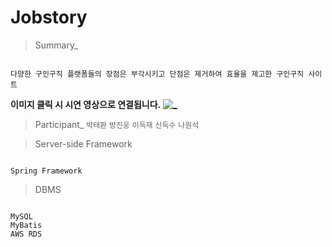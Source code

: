 # Jobstory

> Summary_
<code>
다양한 구인구직 플랫폼들의 장점은 부각시키고 단점은 제거하여 효율을 제고한 구인구직 사이트
</code>

**이미지 클릭 시 시연 영상으로 연결됩니다.**
[![_](https://user-images.githubusercontent.com/43169472/50580182-eca6a580-0e8e-11e9-8f71-529abe5099d8.PNG)](https://www.youtube.com/watch?v=1LxRe6rdy_c&t=20s)

> Participant_
<code>박태환</code>
<code>방진웅</code>
<code>이득재</code>
<code>신득수</code>
<code>나원석</code>


> Server-side Framework
<code>
Spring Framework
</code>

> DBMS
<code>
MySQL
MyBatis 
AWS RDS
</code>
  
  




